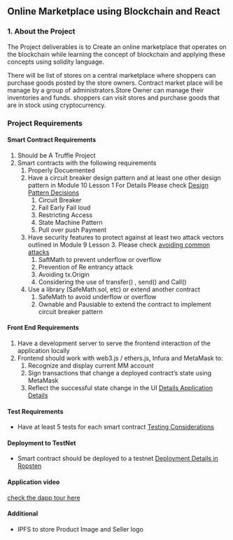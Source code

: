 ## Online Marketplace using Blockchain and React
### 1. About the Project
The Project deliverables is to Create an online marketplace that operates on the blockchain while learning the concept of blockchain and applying these concepts using solidity language.  

There will be list of stores on a central marketplace where shoppers can purchase goods posted by the store owners. Contract market place will be manage by a group of administrators.Store Owner can manage their inventories and funds. shoppers can visit stores and purchase goods that are in stock using cryptocurrency.

### Project Requirements 

#### Smart Contract Requirements
1.  Should be A Truffle Project
2. Smart contracts with the following requirements
      1. Properly Docuemented
      2. Have a circuit breaker design pattern and at least one other design pattern in Module 10 Lesson 1
      For Details Please check [Design Pattern Decisions]( design_pattern_decisions.md)
            1. Circuit Breaker
            2. Fail Early Fail loud
            3. Restricting Access
            4. State Machine Pattern
            5. Pull over push Payment
      3. Have security features to protect against at least two attack vectors outlined in Module 9 Lesson 3. Please check
       [avoiding common attacks](avoiding_common_attacks.md)
            1. SaftMath to prevent underflow or overflow 
            2. Prevention of Re entrancy attack
            3. Avoiding tx.Origin
            4. Considering the use of transfer() , send() and Call()
      4. Use a library (SafeMath.sol, etc) or extend another contract
            1. SafeMath to avoid underflow or overflow
            2. Ownable and Pausiable to extend the contract to implement circuit breaker pattern
#### Front End Requirements
1. Have a development server to serve the frontend interaction of the application locally
2. Frontend should work with web3.js / ethers.js, Infura and MetaMask to:
      1. Recognize and display current MM account
      2. Sign transactions that change a deployed contract’s state using MetaMask
      3. Reflect the successful state change in the UI [Details Application Details](user_stories.md)
#### Test Requirements
* Have at least 5 tests for each smart contract  [Testing Considerations](testing_requirements.md)
#### Deployment to TestNet
* Smart contract should be deployed to a testnet [Deployment Details in Ropsten](deployed_addresses.txt)
#### Application video
[check the dapp tour here ](https://www.loom.com/share/5611cf6eb375490db75e3925253ec179)

#### Additional 
* IPFS to store Product Image and Seller logo


 

